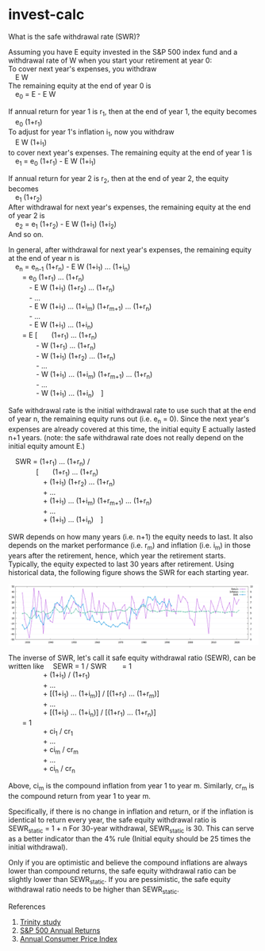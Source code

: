 # invest-calc

What is the safe withdrawal rate (SWR)? 

Assuming you have E equity invested in the S&P 500 index fund and a withdrawal
rate of W when you start your retirement at year 0:  
To cover next year's expenses, you withdraw  
&emsp;E W  
The remaining equity at the end of year 0 is  
&emsp;e<sub>0</sub> = E - E W  

If annual return for year 1 is r<sub>1</sub>, then at the end of year 1,
the equity becomes  
&emsp;e<sub>0</sub> (1+r<sub>1</sub>)  
To adjust for year 1's inflation i<sub>1</sub>, now you withdraw  
&emsp;E W (1+i<sub>1</sub>)  
to cover next year's expenses. The remaining equity at the end of year 1 is  
&emsp;e<sub>1</sub> = e<sub>0</sub> (1+r<sub>1</sub>) - E W (1+i<sub>1</sub>)   

If annual return for year 2 is r<sub>2</sub>, then at the end of year 2,
the equity becomes  
&emsp;e<sub>1</sub> (1+r<sub>2</sub>)  
After withdrawal for next year's expenses, the remaining equity at the end of
year 2 is  
&emsp;e<sub>2</sub> = e<sub>1</sub> (1+r<sub>2</sub>) - E W (1+i<sub>1</sub>) (1+i<sub>2</sub>)  
And so on.

In general, after withdrawal for next year's expenses, the remaining equity
at the end of year n is  
&emsp;e<sub>n</sub> = e<sub>n-1</sub> (1+r<sub>n</sub>) - E W (1+i<sub>1</sub>) ... (1+i<sub>n</sub>)  
&emsp;&emsp;= e<sub>0</sub> (1+r<sub>1</sub>) ... (1+r<sub>n</sub>)  
&emsp;&emsp;&emsp;- E W (1+i<sub>1</sub>) (1+r<sub>2</sub>) ... (1+r<sub>n</sub>)  
&emsp;&emsp;&emsp;- ...  
&emsp;&emsp;&emsp;- E W (1+i<sub>1</sub>) ... (1+i<sub>m</sub>) (1+r<sub>m+1</sub>) ... (1+r<sub>n</sub>)  
&emsp;&emsp;&emsp;- ...  
&emsp;&emsp;&emsp;- E W (1+i<sub>1</sub>) ... (1+i<sub>n</sub>)  
&emsp;&emsp;= E [&emsp;&emsp;(1+r<sub>1</sub>) ... (1+r<sub>n</sub>)  
&emsp;&emsp;&emsp;&emsp;- W (1+r<sub>1</sub>) ... (1+r<sub>n</sub>)  
&emsp;&emsp;&emsp;&emsp;- W (1+i<sub>1</sub>) (1+r<sub>2</sub>) ... (1+r<sub>n</sub>)  
&emsp;&emsp;&emsp;&emsp;- ...  
&emsp;&emsp;&emsp;&emsp;- W (1+i<sub>1</sub>) ... (1+i<sub>m</sub>) (1+r<sub>m+1</sub>) ... (1+r<sub>n</sub>)  
&emsp;&emsp;&emsp;&emsp;- ...  
&emsp;&emsp;&emsp;&emsp;- W (1+i<sub>1</sub>) ... (1+i<sub>n</sub>)&emsp;]  

Safe withdrawal rate is the initial withdrawal rate to use such that at the
end of year n, the remaining equity runs out (i.e. e<sub>n</sub> = 0). Since
the next year's expenses are already covered at this time, the initial equity
E actually lasted n+1 years. (note: the safe withdrawal rate does not really
depend on the initial equity amount E.)

&emsp;SWR = (1+r<sub>1</sub>) ... (1+r<sub>n</sub>) /  
&emsp;&emsp;&emsp;&emsp;[&emsp;&emsp;(1+r<sub>1</sub>) ... (1+r<sub>n</sub>)  
&emsp;&emsp;&emsp;&emsp;&emsp;+ (1+i<sub>1</sub>) (1+r<sub>2</sub>) ... (1+r<sub>n</sub>)  
&emsp;&emsp;&emsp;&emsp;&emsp;+ ...  
&emsp;&emsp;&emsp;&emsp;&emsp;+ (1+i<sub>1</sub>) ... (1+i<sub>m</sub>) (1+r<sub>m+1</sub>) ... (1+r<sub>n</sub>)  
&emsp;&emsp;&emsp;&emsp;&emsp;+ ...  
&emsp;&emsp;&emsp;&emsp;&emsp;+ (1+i<sub>1</sub>) ... (1+i<sub>n</sub>)&emsp;]  

SWR depends on how many years (i.e. n+1) the equity needs to last. It also
depends on the market performance (i.e. r<sub>m</sub>) and inflation (i.e.
i<sub>m</sub>) in those years after the retirement, hence, which year the
retirement starts. Typically, the equity expected to last 30 years after
retirement. Using historical data, the following figure shows the SWR for
each starting year.

![SWR over the years](swr.png)

The inverse of SWR, let's call it safe equity withdrawal ratio (SEWR),
can be written like
&emsp;SEWR = 1 / SWR
&emsp;&emsp;= 1  
&emsp;&emsp;&emsp;&emsp;&emsp;+ (1+i<sub>1</sub>) / (1+r<sub>1</sub>)   
&emsp;&emsp;&emsp;&emsp;&emsp;+ ...  
&emsp;&emsp;&emsp;&emsp;&emsp;+ [(1+i<sub>1</sub>) ... (1+i<sub>m</sub>)]  / [(1+r<sub>1</sub>) ... (1+r<sub>m</sub>)]  
&emsp;&emsp;&emsp;&emsp;&emsp;+ ...  
&emsp;&emsp;&emsp;&emsp;&emsp;+ [(1+i<sub>1</sub>) ... (1+i<sub>n</sub>)]  / [(1+r<sub>1</sub>) ... (1+r<sub>n</sub>)]  
&emsp;&emsp;= 1  
&emsp;&emsp;&emsp;&emsp;&emsp;+ ci<sub>1</sub> / cr<sub>1</sub>  
&emsp;&emsp;&emsp;&emsp;&emsp;+ ...  
&emsp;&emsp;&emsp;&emsp;&emsp;+ ci<sub>m</sub> / cr<sub>m</sub>  
&emsp;&emsp;&emsp;&emsp;&emsp;+ ...  
&emsp;&emsp;&emsp;&emsp;&emsp;+ ci<sub>n</sub> / cr<sub>n</sub>  

Above, ci<sub>m</sub> is the compound inflation from year 1 to year m.
Similarly, cr<sub>m</sub> is the compound return from year 1 to year m.

Specifically, if there is no change in inflation and return, or if the
inflation is identical to return every year, the safe equity withdrawal
ratio is
&emsp;SEWR<sub>static</sub> = 1 + n
For 30-year withdrawal, SEWR<sub>static</sub> is 30. This can serve as a
better indicator than the 4% rule (Initial equity should be 25 times the
initial withdrawal).

Only if you are optimistic and believe the compound inflations are always
lower than compound returns, the safe equity withdrawal ratio can be slightly
lower than SEWR<sub>static</sub>. If you are pessimistic, the safe
equity withdrawal ratio needs to be higher than SEWR<sub>static</sub>.


References

1. [Trinity study](https://en.wikipedia.org/wiki/Trinity_study)
2. [S&P 500 Annual Returns](https://www.macrotrends.net/2526/sp-500-historical-annual-returns)
3. [Annual Consumer Price Index](https://www.minneapolisfed.org/about-us/monetary-policy/inflation-calculator/consumer-price-index-1913-)
